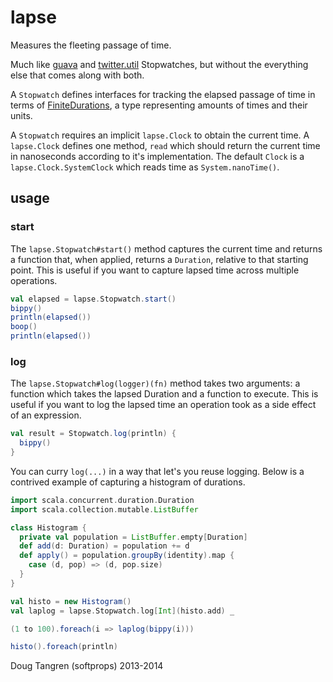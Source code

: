 # lapse

Measures the fleeting passage of time.

Much like [guava](http://docs.guava-libraries.googlecode.com/git/javadoc/com/google/common/base/Stopwatch.html) and [twitter.util](https://github.com/twitter/util/blob/master/util-core/src/main/scala/com/twitter/util/Stopwatch.scala) Stopwatches, but without the everything else that comes along with both.

A `Stopwatch` defines interfaces for tracking the elapsed passage of time in terms of [FiniteDurations](http://www.scala-lang.org/api/current/index.html#scala.concurrent.duration.FiniteDuration), a type representing amounts of times and their units. 

A `Stopwatch` requires an implicit `lapse.Clock` to obtain the current time. A `lapse.Clock` defines one method, `read` which should return the current time in nanoseconds according to it's implementation. The default `Clock` is a `lapse.Clock.SystemClock` which reads time as `System.nanoTime()`.

## usage

### start

The `lapse.Stopwatch#start()` method captures the current time and returns a function that, when applied, returns a `Duration`, relative to that starting point. This is useful if you want to capture lapsed time across multiple operations.

```scala
val elapsed = lapse.Stopwatch.start()
bippy()
println(elapsed())
boop()
println(elapsed())
```

### log

The `lapse.Stopwatch#log(logger)(fn)` method takes two arguments: a function which takes the lapsed Duration and a function to execute. This is useful if you want to log the lapsed time an operation took as a side effect of an expression.

```scala
val result = Stopwatch.log(println) {
  bippy()
}
```

You can curry `log(...)` in a way that let's you reuse logging. Below is a contrived example
of capturing a histogram of durations.

```scala
import scala.concurrent.duration.Duration
import scala.collection.mutable.ListBuffer

class Histogram {
  private val population = ListBuffer.empty[Duration]
  def add(d: Duration) = population += d
  def apply() = population.groupBy(identity).map {
    case (d, pop) => (d, pop.size)
  }
}

val histo = new Histogram()
val laplog = lapse.Stopwatch.log[Int](histo.add) _

(1 to 100).foreach(i => laplog(bippy(i)))

histo().foreach(println)
```

Doug Tangren (softprops) 2013-2014

